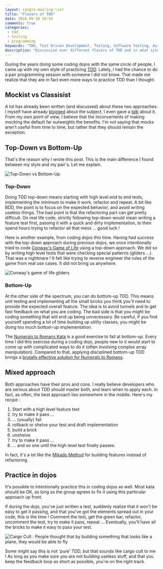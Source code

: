 ```yaml
---
layout: single-mailing-list
title: "Flavors of TDD"
date: 2016-09-20 20:54
comments: true
categories:
 - tdd
 - testing
 - programming
keywords: "TDD, Test Driven Development, Testing, Software Testing, Automated Testing"
description: "Discussion over different flavors of TDD and in what situation they are best suited"
---
```

During the years doing some coding dojos with the same circle of people, I came up with my own style of practicing [TDD](https://en.wikipedia.org/wiki/Test-driven_development). Lately, I had the chance to do a pair programming session with someone I did not know. That made me realize that they are in fact even more ways to practice TDD than I thought.

## Mockist vs Classisist

A lot has already been written (and discussed) about these two approaches. I myself have already [blogged](/hitting-the-middle-ground-between-classicist-and-mockist-tdd/) about the subject, I even gave a [talk](/how-not-to-use-mocks-my-talk-at-paris-rb/) about it. From my own point of view, I believe that the inconvenients of making mocking the default far outweights the benefits. I'm not saying that mocks aren't useful from time to time, but rather that they should remain the exception.

## Top-Down vs Bottom-Up

That's the reason why I wrote this post. This is the main difference I found between my style and my pair's. Let me explain.

![Top-Down vs Bottom-Up]({{site.url}}{{site.baseurl}}/imgs/2016-09-20-flavours-of-tdd/topdown-vs-bottomup.jpg)

### Top-Down

Doing TDD top-down means starting with high level end to end tests, implementing the minimum to make it work, refactor and repeat. A bit like BDD, the point is to focus on the expected behavior, and avoid writing useless things. The bad point is that the refactoring part can get pretty difficult. On real life code, strictly following top-down would mean writing a feature test first, passing it with a quick and dirty implementation, to then spend hours trying to refactor all that mess ... good luck !

Here is another example, from coding dojos this time. Having had success with the top-down approach during previous dojos, we once intentionally tried to code [Conway's Game of Life](https://en.wikipedia.org/wiki/Conway%27s_Game_of_Life#) using a top-down approach. We did so by writing high level tests that were checking special patterns (gliders ...). That was a nightmare ! It felt like trying to reverse engineer the rules of the game from real use cases. It did not bring us anywhere.

![Conway's game of life gliders]({{site.url}}{{site.baseurl}}/imgs/2016-09-20-flavours-of-tdd/glider.gif)

### Bottom-Up

At the other side of the spectrum, you can do bottom-up TDD. This means unit testing and implementing all the small bricks you think you'll need to provide the expected overall feature. The idea is to avoid tunnels and to get fast feedback on what you are coding. The bad side is that you might be coding something that will end up being unnecessary. Be careful, if you find yourself spending a lot of time building up utility classes, you might be doing too much bottom-up implementation.

The [Numerals to Romans Kata](http://codingdojo.org/cgi-bin/index.pl?KataRomanNumerals) is a good exercise to fail at bottom-up. Every time I did this exercise during a coding dojo, people new to it would start to come up with complicated ways to do it (often involving complex array manipulation). Compared to that, applying disciplined bottom-up TDD brings a [brutally effective solution for Numerals to Romans](https://github.com/FreeCodeCamp/FreeCodeCamp/wiki/Algorithm-Roman-Numeral-Converter).

## Mixed approach

Both approaches have their pros and cons. I really believe developers who are serious about TDD should master both, and learn when to apply each. In fact, as often, the best approach lies somewhere in the middle. Here's my recipe :

1. Start with a high level feature test
1. try to make it pass ...
1. ... (usually) fail
1. rollback or shelve your test and draft implementation
1. build a brick
1. unshelve
1. try to make it pass ...
1. ... and so one until the high level test finally passes.

In fact, it's a lot like the [Mikado Method](https://mikadomethod.wordpress.com/) for building features instead of refactoring.

## Practice in dojos

It's possible to intentionally practice this in coding dojos as well. Most kata should be OK, as long as the group agrees to fix it using this particular approach up front.

If during the dojo, you've just written a test, suddenly realize that it won't be easy to get it passing, and that you've got the elements spread out in your code, this is the time ! Comment the test, get the green bar, refactor, uncomment the test, try to make it pass, repeat ... Eventually, you'll have all the bricks to make it easy to pass your test.

![Cargo Cult : People thought that by building something that looks like a plane, they would be able to fly]({{site.url}}{{site.baseurl}}/imgs/2016-09-20-flavours-of-tdd/cargo-cult.jpg)

Some might say this is not 'pure' TDD, but that sounds like cargo cult to me ! As long as you make sure you are not building useless stuff, and that you keep the feedback loop as short as possible, you're on the right track.
